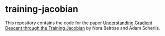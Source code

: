 # training-jacobian

This repository contains the code for the paper [Understanding Gradient Descent through the Training Jacobian](https://arxiv.org/abs/2412.07003) by Nora Belrose and Adam Scherlis.